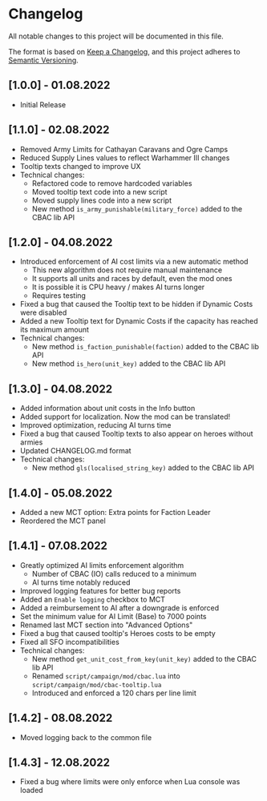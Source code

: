 # Changelog

All notable changes to this project will be documented in this file.

The format is based on [Keep a Changelog](https://keepachangelog.com/en/1.0.0/),
and this project adheres to [Semantic Versioning](https://semver.org/spec/v2.0.0.html).

## [1.0.0] - 01.08.2022

- Initial Release

## [1.1.0] - 02.08.2022

- Removed Army Limits for Cathayan Caravans and Ogre Camps
- Reduced Supply Lines values to reflect Warhammer III changes
- Tooltip texts changed to improve UX
- Technical changes:
  - Refactored code to remove hardcoded variables
  - Moved tooltip text code into a new script
  - Moved supply lines code into a new script
  - New method `is_army_punishable(military_force)` added to the CBAC lib API

## [1.2.0] - 04.08.2022

- Introduced enforcement of AI cost limits via a new automatic method
  - This new algorithm does not require manual maintenance
  - It supports all units and races by default, even the mod ones
  - It is possible it is CPU heavy / makes AI turns longer
  - Requires testing
- Fixed a bug that caused the Tooltip text to be hidden if Dynamic Costs were disabled
- Added a new Tooltip text for Dynamic Costs if the capacity has reached its maximum amount
- Technical changes:
  - New method `is_faction_punishable(faction)` added to the CBAC lib API
  - New method `is_hero(unit_key)` added to the CBAC lib API

## [1.3.0] - 04.08.2022

- Added information about unit costs in the Info button
- Added support for localization. Now the mod can be translated!
- Improved optimization, reducing AI turns time
- Fixed a bug that caused Tooltip texts to also appear on heroes without armies
- Updated CHANGELOG.md format
- Technical changes:
  - New method `gls(localised_string_key)` added to the CBAC lib API

## [1.4.0] - 05.08.2022

- Added a new MCT option: Extra points for Faction Leader
- Reordered the MCT panel

## [1.4.1] - 07.08.2022

- Greatly optimized AI limits enforcement algorithm
  - Number of CBAC (IO) calls reduced to a minimum
  - AI turns time notably reduced
- Improved logging features for better bug reports
- Added an `Enable logging` checkbox to MCT
- Added a reimbursement to AI after a downgrade is enforced
- Set the minimum value for AI Limit (Base) to 7000 points
- Renamed last MCT section into "Advanced Options"
- Fixed a bug that caused tooltip's Heroes costs to be empty
- Fixed all SFO incompatibilities
- Technical changes:
  - New method `get_unit_cost_from_key(unit_key)` added to the CBAC lib API
  - Renamed `script/campaign/mod/cbac.lua` into `script/campaign/mod/cbac-tooltip.lua`
  - Introduced and enforced a 120 chars per line limit

## [1.4.2] - 08.08.2022

- Moved logging back to the common file

## [1.4.3] - 12.08.2022

- Fixed a bug where limits were only enforce when Lua console was loaded
